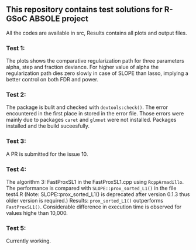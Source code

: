 ## This repository contains test solutions for R-GSoC ABSOLE project

All the codes are available in src, Results contains all plots and output files.

### Test 1: 
The plots shows the comparative regularization path for three parameters alpha, step and fraction deviance. For higher value of alpha the regularization path dies zero slowly in case of SLOPE than lasso, implying a better control on both FDR and power.

### Test 2:
The package is bulit and checked with `devtools:check()`. The error encountered in the first place in stored in the error file. Those errors were mainly due to packages `caret` and `glmnet` were not installed. Packages installed and the build suceesfully.

### Test 3:
A PR is submitted for the issue 10.

### Test 4:
The algorithm 3: FastProxSL1 in the FastProxSL1.cpp using `RcppArmadillo`. The performance is compared with `SLOPE::prox_sorted_L1()` in the file test4.R (Note: SLOPE::prox_sorted_L1() is deprecated after version 0.1.3 thus older version is required.) 
Results: `prox_sorted_L1()` outperforms `FastProxSL1()`. Considerable difference in execution time is observed for values highe than 10,000. 

### Test 5: 
Currently working.
